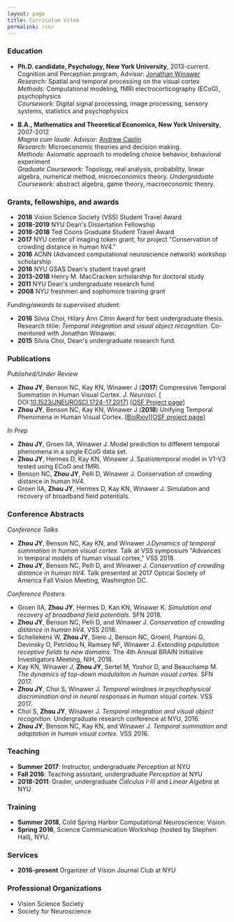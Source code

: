 ```yaml
---
layout: page
title: Curriculum Vitae
permalink: /cv/
---
```


### Education

* **Ph.D. candidate, Psychology, New York University**, 2013-current.  
  Cognition and Perception program, Advisor: [Jonathan Winawer](https://wp.nyu.edu/winawerlab/)  
  *Research:* Spatial and temporal processing on the visual cortex      
  *Methods:* Computational modeling, fMRI electrocorticography (ECoG), psychophysics    
  *Coursework:* Digital signal processing, image processing, sensory systems, statistics and psychophysics
  
* **B.A., Mathematics and Theoretical Economics, New York University**, 2007-2012  
  *Magna cum laude.* Advisor: [Andrew Caplin](https://wp.nyu.edu/andrewcaplin/)  
  *Research:* Microeconomic theories and decision making.   
  *Methods:* Axiomatic approach to modeling choice behavior, behavioral experiment      
  *Graduate Coursework:* Topology, real analysis, probability, linear algebra, numerical method, microeconomics theory. 
  *Undergraduate Coursework:* abstract algebra, game theory, macroeconomic theory.
  
### Grants, fellowships, and awards

* **2018**       Vision Science Society (VSS) Student Travel Award  
* **2018-2019**  NYU Dean's Dissertation Fellowship
* **2016-2018**  Ted Coons Graduate Student Travel Award
* **2017**       NYU center of imaging token grant, for project "Conservation of crowding distance in human hV4." 
* **2016**       ACNN (Advanced computational neuroscience network) workshop scholarship
* **2016**       NYU GSAS Dean's student travel grant
* **2013-2018**  Henry M. MacCracken scholarship for doctoral study
* **2011**       NYU Dean's undergraduate research fund
* **2008**       NYU freshmen and sophomore training grant

*Funding/awards to supervised student:*
* **2016**  Silvia Choi, Hilary Ann Citrin Award for best undergraduate thesis. Research titile: *Temporal integration and visual object recognition.* Co-mentored with Jonathan Winawer.
* **2015**  Silvia Choi, Dean's undergraduate research fund.

### Publications

*Published/Under Review*
* **Zhou JY**, Benson NC, Kay KN, Winawer J (**2017**) Compressive Temporal Summation in Human Visual
  Cortex. _J. Neurosci._ [ DOI:[10.1523/JNEUROSCI.1724-17.2017](https://doi.org/10.1523/JNEUROSCI.1724-17.2017)] [[OSF Project page](https://osf.io/v843t/wiki/home/)]
* **Zhou JY**, Benson NC, Kay KN, Winawer J (**2018**) Unifying Temporal Phenomena in Human Visual Cortex. [[BioRxiv](https://www.biorxiv.org/content/early/2018/07/08/108639)][[OSF project page](https://osf.io/z7e3t/)]

*In Prep*
* **Zhou JY**, Groen IIA, Winawer J. Model prediction to different temporal phenomena in a single ECoG data set.
* **Zhou JY**, Hermes D, Kay KN, Winawer J. Spatiotemporal model in V1-V3 tested using ECoG and fMRI.
* Benson NC, **Zhou JY**, Pelli D, Winawer J. Conservation of crowding distance in human hV4. 
* Groen IIA, **Zhou JY**, Hermes D, Kay KN, Winawer J. Simulation and recovery of broadband field potentials.


### Conference Abstracts

*Conference Talks*
* **Zhou JY**, Benson NC, Kay KN, and Winawer J.*Dynamics of temporal summation in human visual cortex.* Talk at VSS symposium "Advances   in temporal models of human visual cortex," VSS 2018.
* **Zhou JY**, Benson NC, Pelli D, and Winawer J. *Conservation of crowding distance in human hV4.* Talk presented at 2017 Optical Society of America Fall Vision Meeting, Washington DC.

*Conference Posters*
* Groen IIA, **Zhou JY**, Hermes D, Kan KN, Winawer K. *Simulation and recovery of broadband field potentials.* SFN 2018.
* **Zhou JY**, Benson NC, Pelli D, and Winawer J. *Conservation of crowding distance in human hV4.* VSS 2018.
* Schellekens W, **Zhou JY**, Siero J, Benson NC, GroenI, Piantoni G, Devinsky O, Petridou N, Ramsey NF, Winawer J. *Extending   population receptive fields to new domains.* The 4th Annual BRAIN Initiative Investigators Meeting, NIH, 2018. 
* Kay KN, Winawer J, **Zhou JY**, Sertel M, Yoshor D, and Beauchamp M. *The dynamics of top-down modulaiton in human visual       cortex.* SFN 2017.
* **Zhou JY**, Choi S, Winawer J. *Temporal windows in psychophysical discrimination and in neural responses in human visual     cortex.* VSS 2017.
* Choi S, **Zhou JY**, Winawer J. *Temporal integration and visual object recognition.* Undergraduate research conference at     NYU, 2016.
* **Zhou JY**, Benson NC, Kay KN, and Winawer J. *Temporal summation and adaptation in human visual cortex.* VSS 2016.

### Teaching

* **Summer 2017**: Instructor, undergraduate *Perception* at NYU
* **Fall 2016**: Teaching assistant, undergraduate *Perception* at NYU
* **2018-2011**: Grader, undergraduate *Calculus I-III* and *Linear Algebra* at NYU

### Training

* **Summer 2018**, Cold Spring Harbor Computational Neuroscience: Vision.
* **Spring 2016**, Science Communication Workshop (hosted by Stephen Hall), NYU.

### Services

* **2016-present** Organizer of Vision Journal Club at NYU 

### Professional Organizations

* Vision Science Society
* Society for Neuroscience



